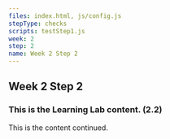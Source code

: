 ```yaml
---
files: index.html, js/config.js
stepType: checks
scripts: testStep1.js
week: 2
step: 2
name: Week 2 Step 2
---
```


## Week 2 Step 2

### This is the Learning Lab content. (2.2)

This is the content continued.
